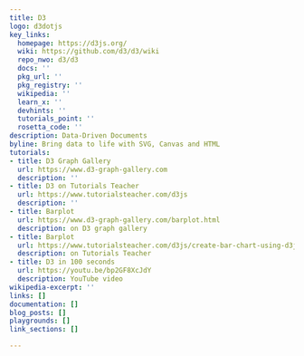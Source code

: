 ```yaml
---
title: D3
logo: d3dotjs
key_links:
  homepage: https://d3js.org/
  wiki: https://github.com/d3/d3/wiki
  repo_nwo: d3/d3
  docs: ''
  pkg_url: ''
  pkg_registry: ''
  wikipedia: ''
  learn_x: ''
  devhints: ''
  tutorials_point: ''
  rosetta_code: ''
description: Data-Driven Documents
byline: Bring data to life with SVG, Canvas and HTML
tutorials:
- title: D3 Graph Gallery
  url: https://www.d3-graph-gallery.com
  description: ''
- title: D3 on Tutorials Teacher
  url: https://www.tutorialsteacher.com/d3js
  description: ''
- title: Barplot
  url: https://www.d3-graph-gallery.com/barplot.html
  description: on D3 graph gallery
- title: Barplot
  url: https://www.tutorialsteacher.com/d3js/create-bar-chart-using-d3js
  description: on Tutorials Teacher
- title: D3 in 100 seconds
  url: https://youtu.be/bp2GF8XcJdY
  description: YouTube video
wikipedia-excerpt: ''
links: []
documentation: []
blog_posts: []
playgrounds: []
link_sections: []

---
```

